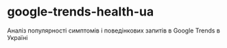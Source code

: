 # google-trends-health-ua
Аналіз популярності симптомів і поведінкових запитів в Google Trends в Україні
